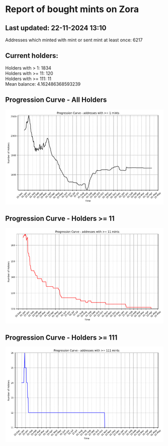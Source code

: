 # Report of bought mints on Zora
## Last updated: 22-11-2024 13:10
Addresses which minted with mint or sent mint at least once: 6217

## Current holders:
Holders with > 1: 1834  
Holders with >= 11: 120  
Holders with >= 111: 11  
Mean balance: 4.162486368593239  

## Progression Curve - All Holders
![addresses with >= 1 mint](progression_curve_all.png)
## Progression Curve - Holders >= 11
![addresses with >= 11 mints](progression_curve_gt_11.png)
## Progression Curve - Holders >= 111
![addresses with >= 111 mints](progression_curve_gt_111.png)
